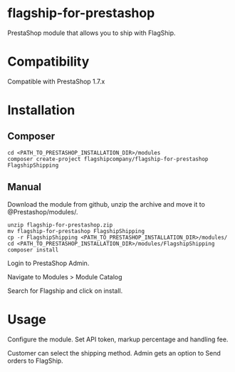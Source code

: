 # flagship-for-prestashop

PrestaShop module that allows you to ship with FlagShip.

# Compatibility

Compatible with PrestaShop 1.7.x

# Installation

## Composer

````
cd <PATH_TO_PRESTASHOP_INSTALLATION_DIR>/modules
composer create-project flagshipcompany/flagship-for-prestashop FlagshipShipping
````
## Manual
Download the module from github, unzip the archive and move it to @Prestashop/modules/.

````
unzip flagship-for-prestashop.zip
mv flagship-for-prestashop FlagshipShipping
cp -r FlagshipShipping <PATH_TO_PRESTASHOP_INSTALLATION_DIR>/modules/
cd <PATH_TO_PRESTASHOP_INSTALLATION_DIR>/modules/FlagshipShipping
composer install
````

Login to PrestaShop Admin.

Navigate to Modules > Module Catalog

Search for Flagship and click on install.

# Usage

Configure the module. Set API token, markup percentage and handling fee.

Customer can select the shipping method.
Admin gets an option to Send orders to FlagShip.

